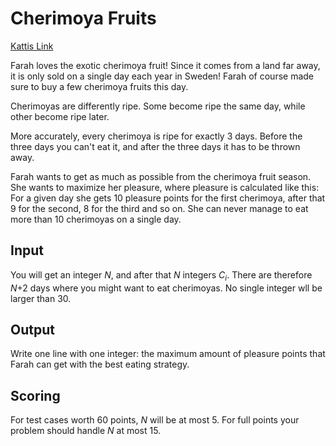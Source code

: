 # Cherimoya Fruits
[Kattis Link](https://po.kattis.com/problems/cherimoyor)

Farah loves the exotic cherimoya fruit! Since it comes from a land far away, it is only sold on a single day each year in Sweden! Farah of course made sure to buy a few cherimoya fruits this day.

Cherimoyas are differently ripe. Some become ripe the same day, while other become ripe later.

More accurately, every cherimoya is ripe for exactly 3 days. Before the three days you can't eat it, and after the three days it has to be thrown away.

Farah wants to get as much as possible from the cherimoya fruit season. She wants to maximize her pleasure, where pleasure is calculated like this: For a given day she gets 10 pleasure points for the first cherimoya, after that 9 for the second, 8 for the third and so on. She can never manage to eat more than 10 cherimoyas on a single day.

## Input
You will get an integer *N*, and after that *N* integers *C<sub>i</sub>*. There are therefore *N*+2 days where you might want to eat cherimoyas. No single integer wll be larger than 30.

## Output
Write one line with one integer: the maximum amount of pleasure points that Farah can get with the best eating strategy.

## Scoring
For test cases worth 60 points, *N* will be at most 5. For full points your problem should handle *N* at most 15.
